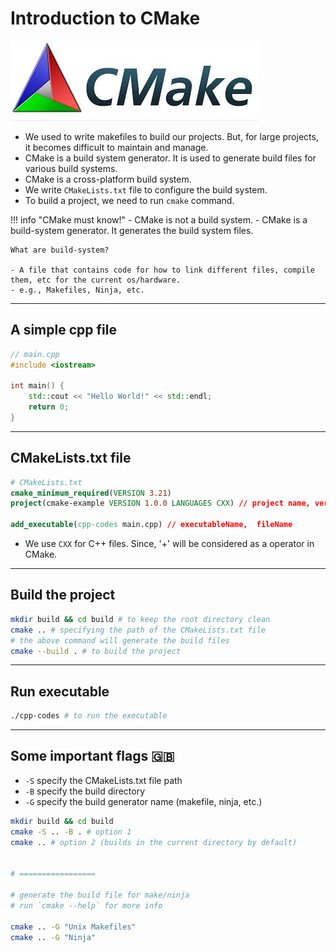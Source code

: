 # Introduction to CMake

![cmake logo](../images/cmake/cmake.jpeg)

- We used to write makefiles to build our projects. But, for large projects, it becomes difficult to maintain and manage.
- CMake is a build system generator. It is used to generate build files for various build systems.
- CMake is a cross-platform build system.
- We write `CMakeLists.txt` file to configure the build system.
- To build a project, we need to run `cmake` command.

!!! info "CMake must know!"
    - CMake is not a build system.
    - CMake is a build-system generator. It generates the build system files.

    What are build-system?

    - A file that contains code for how to link different files, compile them, etc for the current os/hardware.
    - e.g., Makefiles, Ninja, etc.

---

## A simple cpp file

```cpp
// main.cpp
#include <iostream>

int main() {
    std::cout << "Hello World!" << std::endl;
    return 0;
}
```

---

## CMakeLists.txt file

```cmake
# CMakeLists.txt
cmake_minimum_required(VERSION 3.21)
project(cmake-example VERSION 1.0.0 LANGUAGES CXX) // project name, version, languages

add_executable(cpp-codes main.cpp) // executableName,  fileName
```

- We use `CXX` for C++ files. Since, '+' will be considered as a operator in CMake.

---

## Build the project

```bash
mkdir build && cd build # to keep the root directory clean
cmake .. # specifying the path of the CMakeLists.txt file
# the above command will generate the build files
cmake --build . # to build the project
```

---

## Run executable

```bash
./cpp-codes # to run the executable
```

---

## Some important flags 🇬🇧

- `-S` specify the CMakeLists.txt file path
- `-B` specify the build directory
- `-G` specify the build generator name (makefile, ninja, etc.)

```bash
mkdir build && cd build
cmake -S .. -B . # option 1
cmake .. # option 2 (builds in the current directory by default)


# =================

# generate the build file for make/ninja
# run `cmake --help` for more info

cmake .. -G "Unix Makefiles"
cmake .. -G "Ninja"
```
